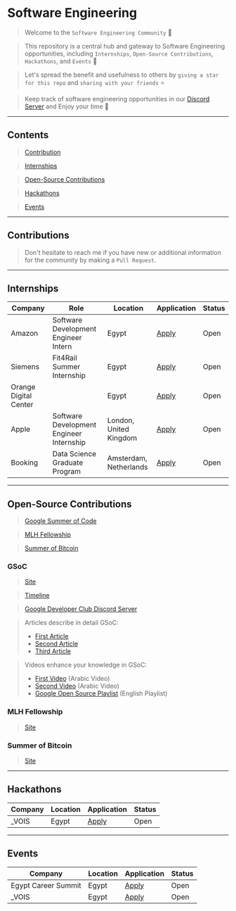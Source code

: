 # Software Engineering

> Welcome to the `Software Engineering Community` 👋

> This repository is a central hub and gateway to Software Engineering opportunities, including `Internships`, `Open-Source Contributions`, `Hackathons`, and `Events` 🚀

> Let's spread the benefit and usefulness to others by `giving a star for this repo` and `sharing with your friends` ⭐

> Keep track of software engineering opportunities in our [Discord Server](https://discord.gg/rSBweVR2Uc) and Enjoy your time 🎉


---
## Contents
> [Contribution](#contributions)

> [Internships](#internships)

> [Open-Source Contributions](#open-source-contributions)

> [Hackathons](#hackathons)

>[Events](#events)

---
## Contributions
> Don't hesitate to reach me if you have new or additional information for the community by making a `Pull Request`.
<!-- Fill this Google [form]() -->

---
## Internships
| Company | Role | Location | Application | Status      |
| ------- | ---- | -------- | ------------| ----------- |
| Amazon | Software Development Engineer Intern | Egypt | [Apply](https://www.amazon.jobs/en/jobs/2512608/2024-software-dev-engineer-intern) | Open |
| Siemens | Fit4Rail Summer Internship | Egypt | [Apply](https://jobs.siemens.com/careers/job/563156118137982?hl=en&sourceType=PREMIUM_POST_SITE&domain=siemens.com) | Open |
| Orange Digital Center | | Egypt | [Apply](https://docs.google.com/forms/d/e/1FAIpQLScCPkMSvfgKMCBJCfZXFMU48Rt08RoFBkoBuuN87zkotM96sA/formResponse) | Open |
| Apple | Software Development Engineer Internship | London, United Kingdom | [Apply](https://jobs.apple.com/en-us/details/200538893/apple-pay-software-development-engineer-internship) | Open |
| Booking | Data Science Graduate Program | Amsterdam, Netherlands | [Apply](https://jobs.booking.com/careers/job?domain=booking.com&pid=562949959919203&query=junior%20software%20engineer%20II%20graduate&domain=booking.com&sort_by=relevance&job_index=1) | Open |

---
## Open-Source Contributions
> [Google Summer of Code](#gsoc)

> [MLH Fellowship](#mlh-fellowship)

> [Summer of Bitcoin](#summer-of-bitcoin)

### GSoC
> [Site](https://summerofcode.withgoogle.com/)

> [Timeline](https://developers.google.com/open-source/gsoc/timeline)

> [Google Developer Club Discord Server](http://discord.gg/google-dev-community)

> Articles describe in detail GSoC:
>- [First Article](https://xuser5000.hashnode.dev/why-google-summer-of-code-is-a-golden-opportunity#heading-very-important)
>- [Second Article](https://docs.google.com/presentation/d/1tZj7K2IS_hhItJQdUZaaer8JAOiYDdcy39J_OmYl7mU/edit#slide=id.g2b05e8be640_0_635)
>- [Third Article](https://docs.google.com/presentation/d/1tZj7K2IS_hhItJQdUZaaer8JAOiYDdcy39J_OmYl7mU/edit?usp=sharing)

> Videos enhance your knowledge in GSoC:
>- [First Video](https://youtu.be/zsXe-T-bV5U?si=qK1vImdINWXTr4qC) (Arabic Video)
>- [Second Video](https://youtu.be/WKFAwImEo1c?si=V9lBEXojaiz65HnG) (Arabic Video)
>- [Google Open Source Playlist](https://www.youtube.com/playlist?list=PLxNYxgaZ8Rsd2o1eD02_TGkE5Iu-jXi1K) (English Playlist)

### MLH Fellowship
> [Site](https://fellowship.mlh.io/)

### Summer of Bitcoin
> [Site](https://www.summerofbitcoin.org/)


---
## Hackathons
| Company | Location | Application | Status |
| ------- | -------- | ------------| ------ |
| _VOIS | Egypt | [Apply](https://hackathon.tvois.vodafone.com/) | Open |

---
## Events
| Company | Location | Application | Status |
| ------- | -------- | ------------| ------ |
| Egypt Career Summit | Egypt | [Apply](https://web.facebook.com/events/358783140062435/?acontext=%7B"event_action_history"%3A[]%7D) | Open |
| _VOIS | Egypt | [Apply](https://www.linkedin.com/posts/sandra-william-8b147a68_fill-vois-customer-care-virtual-career-activity-7165624285430988801-oBTk?utm_source=share&utm_medium=member_desktop) | Open |

<!---
<div align="center">
	<h3>😮‍💨 Tired of checking every day for new internships? 😩</h3>
	<p>
			A community member made ⬇️ <strong>SWE List</strong> ⬇️ that sends you email updates for this repo 
			<br>
			<div>
			<a href="">
          <img src="https://i.imgur.com/n8ZX4tt.png" width="400" alt="Email">
        </a>
			</div>
		<sub><i>Share any other cool projects you make using the repo, and we might give you a shoutout!</i></sub>
	</p>
</div>
--->

